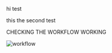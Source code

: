 hi test

this the second test 

CHECKING THE WORKFLOW WORKING 

![workflow](https://github.com/AKisling/sem/actions/workflows/main.yml/badge.svg)